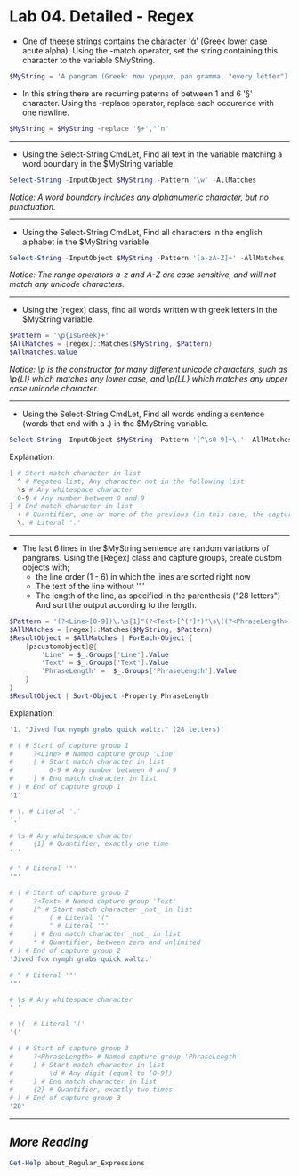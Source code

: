 # Lab 04. Detailed - Regex

- One of theese strings contains the character 'ά' (Greek lower case acute alpha). Using the -match operator, set the string containing this character to the variable $MyString.

```powershell
$MyString = 'A pangram (Greek: παν γραμμα, pan gramma, "every letter") or holoalphabetic sentence is a sentence using every letter of a given alphabet at least once. §An example from German is:§§§§§"Victor jagt zwölf Boxkämpfer quer über den großen Sylter Deich."§§§The following are examples of pangrams that are shorter than "The quick brown fox jumps over a lazy dog".§§§    1. "The five boxing wizards jump quickly." (31 letters)§§§§    2. "Glib jocks quiz nymph to vex dwarf." (28 letters)§§§§§    3. "Jived fox nymph grabs quick waltz." (28 letters)§§§    4. "Pack my box with five dozen liquor jugs." (32 letters)§§§§§§    5. "How vexingly quick daft zebras jump!" (30 letters§§§    6. "Sphinx of black quartz, judge my vow." (29 letters)§§', , 'A pangram (Greek: παν γράμμα, pan gramma, "every letter") or holoalphabetic sentence is a sentence using every letter of a given alphabet at least once. §An example from German is:§§§§§"Victor jagt zwölf Boxkämpfer quer über den großen Sylter Deich."§§§The following are examples of pangrams that are shorter than "The quick brown fox jumps over a lazy dog".§§§    1. "The five boxing wizards jump quickly." (31 letters)§§§§    2. "Glib jocks quiz nymph to vex dwarf." (28 letters)§§§§§    3. "Jived fox nymph grabs quick waltz." (28 letters)§§§    4. "Pack my box with five dozen liquor jugs." (32 letters)§§§§§§    5. "How vexingly quick daft zebras jump!" (30 letters§§§    6. "Sphinx of black quartz, judge my vow." (29 letters)§§',, 'A pangram (Greek: παν γραμμα, pan gramma, "every letter") or holoalphabetic sentence is a sentence using every letter of a given alphabet at least once. §An example from German is:§§§§§"Victor jagt zwölf Boxkämpfer quer über den großen Sylter Deich."§§§The following are examples of pangrams that are shorter than "The quick brown fox jumps over a lazy dog".§§§    1. "The five boxing wizards jump quickly." (31 letters)§§§§    2. "Glib jocks quiz nymph to vex dwarf." (28 letters)§§§§§    3. "Jived fox nymph grabs quick waltz." (28 letters)§§§    4. "Pack my box with five dozen liquor jugs." (32 letters)§§§§§§    5. "How vexingly quick daft zebras jump!" (30 letters§§§    6. "Sphinx of black quartz, judge my vow." (29 letters)§§' -match 'ά'
```

- In this string there are recurring paterns of between 1 and 6 '§' character. Using the -replace operator, replace each occurence with one newline.

```Powershell
$MyString = $MyString -replace '§+',"`n"
```

---

- Using the Select-String CmdLet, Find all text in the variable matching a word boundary in the $MyString variable.

```Powershell
Select-String -InputObject $MyString -Pattern '\w' -AllMatches
```
*Notice: A word boundary includes any alphanumeric character, but no punctuation.*

---

- Using the Select-String CmdLet, Find all characters in the english alphabet in the $MyString variable.

```Powershell
Select-String -InputObject $MyString -Pattern '[a-zA-Z]+' -AllMatches
```

*Notice: The range operators a-z and A-Z are case sensitive, and will not match any unicode characters.*

---

- Using the [regex] class, find all words written with greek letters in the $MyString variable.

```Powershell
$Pattern = '\p{IsGreek}+'
$AllMatches = [regex]::Matches($MyString, $Pattern)
$AllMatches.Value
```

*Notice: \p is the constructor for many different unicode characters, such as \p{Ll} which matches any lower case, and \p{LL} which matches any upper case unicode character.*

---

- Using the Select-String CmdLet, Find all words ending a sentence (words that end with a .) in the $MyString variable.

```Powershell
Select-String -InputObject $MyString -Pattern '[^\s0-9]+\.' -AllMatches
```

Explanation:

```Powershell
[ # Start match character in list
  ^ # Negated list, Any character not in the following list
  \s # Any whitespace character
  0-9 # Any number between 0 and 9
] # End match character in list
  + # Quantifier, one or more of the previous (in this case, the capturegroup)
  \. # Literal '.'
```

---

- The last 6 lines in the $MyString sentence are random variations of pangrams. Using the [Regex] class and capture groups, create custom objects with;
  - the line order (1 - 6) in which the lines are sorted right now
  - The text of the line without '"'
  - The length of the line, as specified in the parenthesis ("28 letters")
And sort the output according to the length.

```Powershell
$Pattern = '(?<Line>[0-9])\.\s{1}"(?<Text>[^("]*)"\s\((?<PhraseLength>[\d]{2})'
$AllMAtches = [regex]::Matches($MyString, $Pattern)
$ResultObject = $AllMatches | ForEach-Object {
    [pscustomobject]@{
        'Line' = $_.Groups['Line'].Value
        'Text' = $_.Groups['Text'].Value
        'PhraseLength' =  $_.Groups['PhraseLength'].Value
    }
}
$ResultObject | Sort-Object -Property PhraseLength
```

Explanation:

```Powershell
'1. "Jived fox nymph grabs quick waltz." (28 letters)'

# ( # Start of capture group 1
#     ?<Line> # Named capture group 'Line'
#     [ # Start match character in list
#         0-9 # Any number between 0 and 9
#     ] # End match character in list
# ) # End of capture group 1
'1'

# \. # Literal '.'
'.'

# \s # Any whitespace character
#     {1} # Quantifier, exactly one time
' '

# " # Literal '"'
'"'

# ( # Start of capture group 2
#     ?<Text> # Named capture group 'Text'
#     [^ # Start match character _not_ in list
#         ( # Literal '("
#         " # Literal '"'
#     ] # End match character _not_ in list
#     * # Quantifier, between zero and unlimited
# ) # End of capture group 2
'Jived fox nymph grabs quick waltz.'

# " # Literal '"'
'"'

# \s # Any whitespace character
' '

# \(  # Literal '('
'('

# ( # Start of capture group 3
#     ?<PhraseLength> # Named capture group 'PhraseLength'
#     [ # Start match character in list
#         \d # Any digit (equal to [0-9])
#     ] # End match character in list
#     {2} # Quantifier, exactly two times
# ) # End of capture group 3
'28'
```

---

## *More Reading*

```PowerShell
Get-Help about_Regular_Expressions
```
